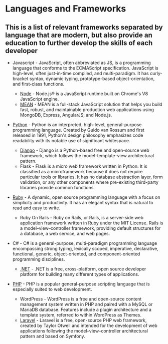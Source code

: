 # Languages and Frameworks

## This is a list of relevant frameworks separated by language that are modern, but also provide an education to further develop the skills of each developer

* Javascript - JavaScript, often abbreviated as JS, is a programming language that conforms to the ECMAScript specification. JavaScript is high-level, often just-in-time compiled, and multi-paradigm. It has curly-bracket syntax, dynamic typing, prototype-based object-orientation, and first-class functions.
  - [Node](node/README.md) - Node.js® is a JavaScript runtime built on Chrome's V8 JavaScript engine.
  - [MEAN](/node/mean/README.md) - MEAN is a full-stack JavaScript solution that helps you build fast, robust, and maintainable production web applications using MongoDB, Express, AngularJS, and Node.js.

* [Python](python/README.md) - Python is an interpreted, high-level, general-purpose programming language. Created by Guido van Rossum and first released in 1991, Python's design philosophy emphasizes code readability with its notable use of significant whitespace.
  - [Django](python/django/README.md) - Django is a Python-based free and open-source web framework, which follows the model-template-view architectural pattern.
  - Flask - Flask is a micro web framework written in Python. It is classified as a microframework because it does not require particular tools or libraries. It has no database abstraction layer, form validation, or any other components where pre-existing third-party libraries provide common functions.
  
* [Ruby](ruby/README.md) - A dynamic, open source programming language with a focus on simplicity and productivity. It has an elegant syntax that is natural to read and easy to write. 
  - Ruby On Rails - Ruby on Rails, or Rails, is a server-side web application framework written in Ruby under the MIT License. Rails is a model–view–controller framework, providing default structures for a database, a web service, and web pages.
* C# - C# is a general-purpose, multi-paradigm programming language encompassing strong typing, lexically scoped, imperative, declarative, functional, generic, object-oriented, and component-oriented programming disciplines.
  - [.NET](dotnet/README.md) - .NET is a free, cross-platform, open source developer platform for building many different types of applications.
* [PHP](php/README.md) - PHP is a popular general-purpose scripting language that is especially suited to web development.
  - WordPress - WordPress is a free and open-source content management system written in PHP and paired with a MySQL or MariaDB database. Features include a plugin architecture and a template system, referred to within WordPress as Themes.
  - [Laravel](php/laravel/README.md) - Laravel is a free, open-source PHP web framework, created by Taylor Otwell and intended for the development of web applications following the model–view–controller architectural pattern and based on Symfony.
